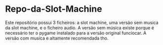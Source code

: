 # Repo-da-Slot-Machine
Este repositório possui 3 ficheiros: a slot machine, uma versão sem musica da slot machine, e o ficheiro audio. 
A versão sem música existe porque é necessário ter o pygame instalado para a versão original funciocar.
A versão com musica e altamente recomendada tho.
